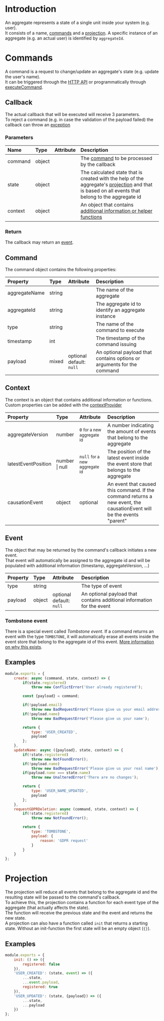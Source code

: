 # Introduction
An aggregate represents a state of a single unit inside your system (e.g. user).  
It consists of a name, [commands](#Commands) and a [projection](#Projection).
A specific instance of an aggregate (e.g. an actual user) is identified by `aggregateId`.

# Commands
A command is a request to change/update an aggregate's state (e.g. update the user's name).  
It can be triggered through the [HTTP API](HTTP-API#Commands) or programmatically through [executeCommand](Blackrik#executeCommand).

## Callback
The actual callback that will be executed will receive 3 parameters.  
To reject a command (e.g. in case the validation of the payload failed) the callback can throw an [exception](Blackrik#ERRORS)

### Parameters
Name | Type | Attribute | Description
:--- | :--- | :--- | :---
command | object | | The [command](#Command) to be processed by the callback
state | object | | The calculated state that is created with the help of the aggregate's [projection](#Projection) and that is based on all events that belong to the aggregate id
context | object | | An object that contains [additional information or helper functions](#Context)

### Return
The callback may return an [event](#Event).

## Command
The command object contains the following properties:

Property | Type | Attribute | Description
:--- | :--- | :--- | :---
aggregateName | string | | The name of the aggregate
aggregateId | string | | The aggregate id to identify an aggregate instance
type | string | | The name of the command to execute
timestamp | int | | The timestamp of the command issuing
payload | mixed | optional<br>default: `null` | An optional payload that contains options or arguments for the command

## Context
The context is an object that contains additional information or functions.  
Custom properties can be added with the [contextProvider](Config#contextProvider)

Property | Type | Attribute | Description
:--- | :--- | :--- | :---
aggregateVersion | number | `0` <small>for a new aggregate id</small> | A number indicating the amount of events that belong to the aggregate
latestEventPosition | number \| null | `null` <small>for a new aggregate id</small> | The position of the latest event inside the event store that belongs to the aggregate
causationEvent | object | optional | An event that caused this command. If the command returns a new event, the causationEvent will be the events "parent"

## Event
The object that may be returned by the command's callback initiates a new event.  
That event will automatically be assigned to the aggregate id and will be populated with additional information (timestamp, aggregateVersion, ...)

Property | Type | Attribute | Description
:--- | :--- | :--- | :---
type | string | | The type of event
payload | object | optional<br>default: `null` | An optional payload that contains additional information for the event

### Tombstone event
There is a special event called *Tombstone event*. If a command returns an event with the type `TOMBSTONE`, it will automatically erase all events inside the event store that belong to the aggregate id of this event. [More information on why this exists](SensitiveData).

## Examples
```javascript
module.exports = {
    create: async (command, state, context) => {
        if(state.registered)
            throw new ConflictError('User already registered');

        const {payload} = command;

        if(!payload.email)
            throw new BadRequestError('Please give us your email address, so we can send spam');
        if(!payload.name)
            throw new BadRequestError('Please give us your name');

        return {
            type: 'USER_CREATED',
            payload
        };
    },
    updateName: async ({payload}, state, context) => {
        if(!state.registered)
            throw new NotFoundError();
        if(!payload.name)
            throw new BadRequestError('Please give us your real name');
        if(payload.name === state.name)
            throw new UnalteredError('There are no changes');

        return {
            type: 'USER_NAME_UPDATED',
            payload
        };
    },
    requestGDPRDeletion: async (command, state, context) => {
        if(!state.registered)
            throw new NotFoundError();

        return {
            type: 'TOMBSTONE',
            payload: {
                reason: 'GDPR request'
            }
        }
    }
};
```

# Projection
The projection will reduce all events that belong to the aggregate id and the resulting state will be passed to the command's callback.  
To achieve this, the projection contains a function for each event type of the aggregate (that actually affects the state).  
The function will receive the previous state and the event and returns the new state.  
A projection can also have a function called `init` that returns a starting state. Without an init-function the first state will be an empty object (`{}`).

## Examples
```javascript
module.exports = {
    init: () => ({
        registered: false
    }),
    'USER_CREATED': (state, event) => ({
        ...state,
        ...event.payload,
        registered: true
    }),
    'USER_UPDATED': (state, {payload}) => ({
        ...state,
        ...payload
    })
};
```

